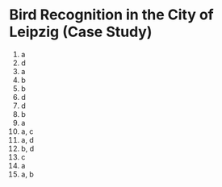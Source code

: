 # Bird Recognition in the City of Leipzig (Case Study)
1. a
2. d
3. a
4. b
5. b
6. d
7. d
8. b
9. a
10. a, c
11. a, d
12. b, d
13. c
14. a
15. a, b